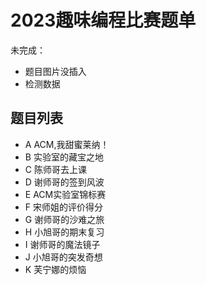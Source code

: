 # 2023趣味编程比赛题单
未完成：
- 题目图片没插入
- 检测数据
## 题目列表
- A ACM,我甜蜜莱纳！
- B 实验室的藏宝之地
- C 陈师哥去上课
- D 谢师哥的签到风波
- E ACM实验室锦标赛
- F 宋师姐的评价得分
- G 谢师哥的沙难之旅
- H 小旭哥的期末复习
- I 谢师哥的魔法镜子
- J 小旭哥的突发奇想
- K 芙宁娜的烦恼
